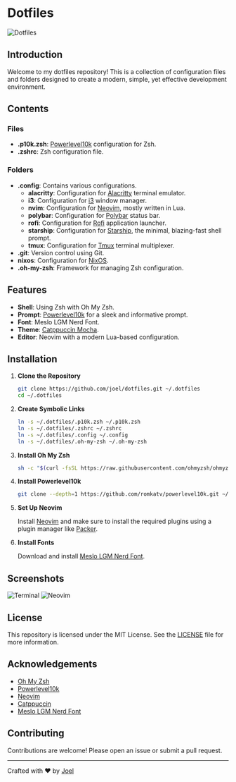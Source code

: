 # Dotfiles

![Dotfiles](https://img.shields.io/badge/dynamic/json?color=blue&label=dotfiles&query=%24.stars&url=https://api.github.com/repos/joel-furrer/dotfiles)

## Introduction

Welcome to my dotfiles repository! This is a collection of configuration files and folders designed to create a modern, simple, yet effective development environment.

## Contents

### Files

- **.p10k.zsh**: [Powerlevel10k](https://github.com/romkatv/powerlevel10k) configuration for Zsh.
- **.zshrc**: Zsh configuration file.

### Folders

- **.config**: Contains various configurations.
  - **alacritty**: Configuration for [Alacritty](https://github.com/alacritty/alacritty) terminal emulator.
  - **i3**: Configuration for [i3](https://i3wm.org/) window manager.
  - **nvim**: Configuration for [Neovim](https://neovim.io/), mostly written in Lua.
  - **polybar**: Configuration for [Polybar](https://github.com/polybar/polybar) status bar.
  - **rofi**: Configuration for [Rofi](https://github.com/davatorium/rofi) application launcher.
  - **starship**: Configuration for [Starship](https://starship.rs/), the minimal, blazing-fast shell prompt.
  - **tmux**: Configuration for [Tmux](https://github.com/tmux/tmux) terminal multiplexer.
- **.git**: Version control using Git.
- **nixos**: Configuration for [NixOS](https://nixos.org/).
- **.oh-my-zsh**: Framework for managing Zsh configuration.

## Features

- **Shell**: Using Zsh with Oh My Zsh.
- **Prompt**: [Powerlevel10k](https://github.com/romkatv/powerlevel10k) for a sleek and informative prompt.
- **Font**: Meslo LGM Nerd Font.
- **Theme**: [Catppuccin Mocha](https://github.com/catppuccin/catppuccin).
- **Editor**: Neovim with a modern Lua-based configuration.

## Installation

1. **Clone the Repository**

    ```sh
    git clone https://github.com/joel/dotfiles.git ~/.dotfiles
    cd ~/.dotfiles
    ```

2. **Create Symbolic Links**

    ```sh
    ln -s ~/.dotfiles/.p10k.zsh ~/.p10k.zsh
    ln -s ~/.dotfiles/.zshrc ~/.zshrc
    ln -s ~/.dotfiles/.config ~/.config
    ln -s ~/.dotfiles/.oh-my-zsh ~/.oh-my-zsh
    ```

3. **Install Oh My Zsh**

    ```sh
    sh -c "$(curl -fsSL https://raw.githubusercontent.com/ohmyzsh/ohmyzsh/master/tools/install.sh)"
    ```

4. **Install Powerlevel10k**

    ```sh
    git clone --depth=1 https://github.com/romkatv/powerlevel10k.git ~/.oh-my-zsh/custom/themes/powerlevel10k
    ```

5. **Set Up Neovim**

    Install [Neovim](https://github.com/neovim/neovim/wiki/Installing-Neovim) and make sure to install the required plugins using a plugin manager like [Packer](https://github.com/wbthomason/packer.nvim).

6. **Install Fonts**

    Download and install [Meslo LGM Nerd Font](https://github.com/romkatv/powerlevel10k#meslo-nerd-font-patched-for-powerlevel10k).

## Screenshots

![Terminal](screenshots/terminal.png)
![Neovim](screenshots/nvim.png)

## License

This repository is licensed under the MIT License. See the [LICENSE](LICENSE) file for more information.

## Acknowledgements

- [Oh My Zsh](https://ohmyz.sh/)
- [Powerlevel10k](https://github.com/romkatv/powerlevel10k)
- [Neovim](https://neovim.io/)
- [Catppuccin](https://github.com/catppuccin/catppuccin)
- [Meslo LGM Nerd Font](https://github.com/romkatv/powerlevel10k#meslo-nerd-font-patched-for-powerlevel10k)

## Contributing

Contributions are welcome! Please open an issue or submit a pull request.

---

Crafted with ❤️ by [Joel](https://github.com/joel-furrer)
